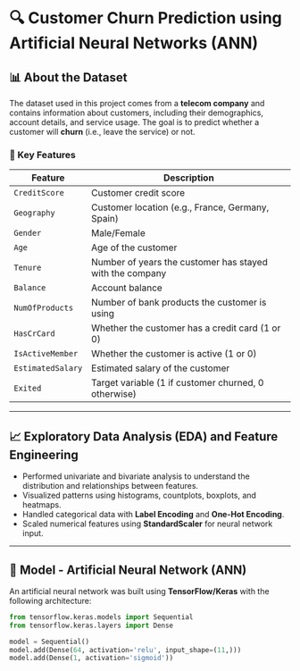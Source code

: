 # 🔍 Customer Churn Prediction using Artificial Neural Networks (ANN)

## 📊 About the Dataset

The dataset used in this project comes from a **telecom company** and contains information about customers, including their demographics, account details, and service usage. The goal is to predict whether a customer will **churn** (i.e., leave the service) or not.

### 🧾 Key Features

| Feature            | Description                                                  |
|--------------------|--------------------------------------------------------------|
| `CreditScore`      | Customer credit score                                        |
| `Geography`        | Customer location (e.g., France, Germany, Spain)             |
| `Gender`           | Male/Female                                                  |
| `Age`              | Age of the customer                                          |
| `Tenure`           | Number of years the customer has stayed with the company     |
| `Balance`          | Account balance                                              |
| `NumOfProducts`    | Number of bank products the customer is using                |
| `HasCrCard`        | Whether the customer has a credit card (1 or 0)              |
| `IsActiveMember`   | Whether the customer is active (1 or 0)                      |
| `EstimatedSalary`  | Estimated salary of the customer                             |
| `Exited`           | Target variable (1 if customer churned, 0 otherwise)         |

---

## 📈 Exploratory Data Analysis (EDA) and Feature Engineering

- Performed univariate and bivariate analysis to understand the distribution and relationships between features.
- Visualized patterns using histograms, countplots, boxplots, and heatmaps.
- Handled categorical data with **Label Encoding** and **One-Hot Encoding**.
- Scaled numerical features using **StandardScaler** for neural network input.

---

## 🧠 Model - Artificial Neural Network (ANN)

An artificial neural network was built using **TensorFlow/Keras** with the following architecture:

```python
from tensorflow.keras.models import Sequential
from tensorflow.keras.layers import Dense

model = Sequential()
model.add(Dense(64, activation='relu', input_shape=(11,)))
model.add(Dense(1, activation='sigmoid'))
